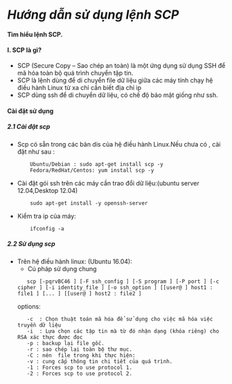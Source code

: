 _***Hướng dẫn sử dụng lệnh SCP***_
========
#### Tìm hiểu lệnh SCP.

#### I. SCP là gì?
- SCP (Secure Copy – Sao chép an toàn) là một ứng dụng sử dụng SSH để mã hóa toàn bộ quá trình chuyển tập tin.
- SCP  là lệnh dùng để di chuyển file dữ liệu giữa các máy tính chạy hệ điều hành Linux từ xa chỉ cần biết địa chỉ ip
- SCP dùng ssh để di chuyển dữ liệu, có chế độ bảo mật giống như ssh.
#### Cài đặt sử dụng

##### 2.1 Cài đặt scp
- Scp có sẵn trong các bản dis của hệ điều hành Linux.Nếu chưa có , cài đặt như sau :

	```
		Ubuntu/Debian : sudo apt-get install scp -y
		Fedora/RedHat/Centos: yum install scp -y

- Cài đặt gói ssh trên các máy cần trao đổi dữ liệu:(ubuntu server 12.04,Desktop 12.04)
	```
		sudo apt-get install -y openssh-server

- Kiểm tra ip của máy:
	```
		ifconfig -a

##### 2.2 Sử dụng scp
- Trên hệ điều hành linux: (Ubuntu 16.04):
	- Cú pháp sử dụng chung
	 ```
		scp [-pqrvBC46 ] [-F ssh_config ] [-S program ] [-P port ] [-c cipher ] [-i identity_file ] [-o ssh_option ] [[user@ ] host1 : file1 ] [... ] [[user@ ] host2 : file2 ]
	 ```
	options:
	 ```
		-c  : Chọn thuật toán mã hóa để sử dụng cho việc mã hóa việc truyền dữ liệu
		-i  : Lựa chọn các tập tin mà từ đó nhận dạng (khóa riêng) cho RSA xác thực được đọc
		-p : backup lại file gốc.
		-r : sao chép lại toàn bộ thư mục.
		-C : nén  file trong khi thực hiện:
		-v : cung cấp thông tin chi tiết của quá trình.
		-1 : Forces scp to use protocol 1.
		-2 : Forces scp to use protocol 2.
	 ```
